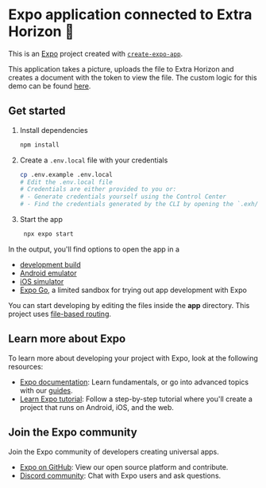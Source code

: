 # Expo application connected to Extra Horizon 👋

This is an [Expo](https://expo.dev) project created with [`create-expo-app`](https://www.npmjs.com/package/create-expo-app). 

This application takes a picture, uploads the file to Extra Horizon and creates a document with the token to view the file. The custom logic for this demo can be found [here](./app/(tabs)/camera.tsx).

## Get started

1. Install dependencies

   ```bash
   npm install
   ```

2. Create a `.env.local` file with your credentials
    ```bash
    cp .env.example .env.local
    # Edit the .env.local file
    # Credentials are either provided to you or:
    # - Generate credentials yourself using the Control Center
    # - Find the credentials generated by the CLI by opening the `.exh/credentials` file in your home directory
    ```

3. Start the app

   ```bash
    npx expo start
   ```

In the output, you'll find options to open the app in a

- [development build](https://docs.expo.dev/develop/development-builds/introduction/)
- [Android emulator](https://docs.expo.dev/workflow/android-studio-emulator/)
- [iOS simulator](https://docs.expo.dev/workflow/ios-simulator/)
- [Expo Go](https://expo.dev/go), a limited sandbox for trying out app development with Expo

You can start developing by editing the files inside the **app** directory. This project uses [file-based routing](https://docs.expo.dev/router/introduction).

## Learn more about Expo

To learn more about developing your project with Expo, look at the following resources:

- [Expo documentation](https://docs.expo.dev/): Learn fundamentals, or go into advanced topics with our [guides](https://docs.expo.dev/guides).
- [Learn Expo tutorial](https://docs.expo.dev/tutorial/introduction/): Follow a step-by-step tutorial where you'll create a project that runs on Android, iOS, and the web.

## Join the Expo community

Join the Expo community of developers creating universal apps.

- [Expo on GitHub](https://github.com/expo/expo): View our open source platform and contribute.
- [Discord community](https://chat.expo.dev): Chat with Expo users and ask questions.
